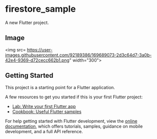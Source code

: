# firestore_sample

A new Flutter project.

## Image
<img src= https://user-images.githubusercontent.com/92189386/169689073-2d3c64d7-3a0b-42e4-9369-d72cecc662b1.png" width="300">

## Getting Started

This project is a starting point for a Flutter application.

A few resources to get you started if this is your first Flutter project:

- [Lab: Write your first Flutter app](https://docs.flutter.dev/get-started/codelab)
- [Cookbook: Useful Flutter samples](https://docs.flutter.dev/cookbook)

For help getting started with Flutter development, view the
[online documentation](https://docs.flutter.dev/), which offers tutorials,
samples, guidance on mobile development, and a full API reference.
